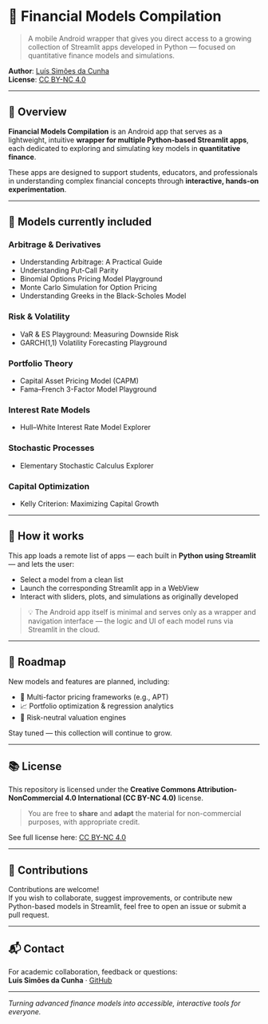 # 📲 Financial Models Compilation

> A mobile Android wrapper that gives you direct access to a growing collection of Streamlit apps developed in Python — focused on quantitative finance models and simulations.

**Author**: [Luís Simões da Cunha](https://github.com/luiscunhacsc)  
**License**: [CC BY-NC 4.0](https://creativecommons.org/licenses/by-nc/4.0/)

---

## 🚀 Overview

**Financial Models Compilation** is an Android app that serves as a lightweight, intuitive **wrapper for multiple Python-based Streamlit apps**, each dedicated to exploring and simulating key models in **quantitative finance**.

These apps are designed to support students, educators, and professionals in understanding complex financial concepts through **interactive, hands-on experimentation**.

---

## 🧠 Models currently included

### **Arbitrage & Derivatives**
- Understanding Arbitrage: A Practical Guide  
- Understanding Put-Call Parity  
- Binomial Options Pricing Model Playground  
- Monte Carlo Simulation for Option Pricing  
- Understanding Greeks in the Black-Scholes Model  

### **Risk & Volatility**
- VaR & ES Playground: Measuring Downside Risk  
- GARCH(1,1) Volatility Forecasting Playground  

### **Portfolio Theory**
- Capital Asset Pricing Model (CAPM)  
- Fama–French 3-Factor Model Playground  

### **Interest Rate Models**
- Hull–White Interest Rate Model Explorer  

### **Stochastic Processes**
- Elementary Stochastic Calculus Explorer  

### **Capital Optimization**
- Kelly Criterion: Maximizing Capital Growth  

---

## 📱 How it works

This app loads a remote list of apps — each built in **Python using Streamlit** — and lets the user:

- Select a model from a clean list
- Launch the corresponding Streamlit app in a WebView
- Interact with sliders, plots, and simulations as originally developed

> 💡 The Android app itself is minimal and serves only as a wrapper and navigation interface — the logic and UI of each model runs via Streamlit in the cloud.

---

## 🔭 Roadmap

New models and features are planned, including:

- 🧮 Multi-factor pricing frameworks (e.g., APT)
- 📈 Portfolio optimization & regression analytics
- 🔐 Risk-neutral valuation engines

Stay tuned — this collection will continue to grow.

---

## 📚 License

This repository is licensed under the **Creative Commons Attribution-NonCommercial 4.0 International (CC BY-NC 4.0)** license.

> You are free to **share** and **adapt** the material for non-commercial purposes, with appropriate credit.

See full license here: [CC BY-NC 4.0](https://creativecommons.org/licenses/by-nc/4.0/)

---

## 🤝 Contributions

Contributions are welcome!  
If you wish to collaborate, suggest improvements, or contribute new Python-based models in Streamlit, feel free to open an issue or submit a pull request.

---

## 📬 Contact

For academic collaboration, feedback or questions:  
**Luís Simões da Cunha** · [GitHub](https://github.com/luiscunhacsc)

---

*Turning advanced finance models into accessible, interactive tools for everyone.*
